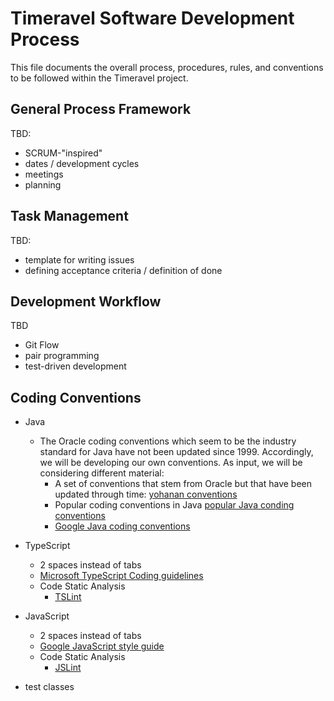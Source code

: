 # Timeravel Software Development Process

This file documents the overall process, procedures, rules, and conventions to be followed within the Timeravel project.


## General Process Framework

TBD:

* SCRUM-"inspired"
* dates / development cycles
* meetings
* planning


## Task Management

TBD:

* template for writing issues
* defining acceptance criteria / definition of done


## Development Workflow

TBD

* Git Flow
* pair programming
* test-driven development


## Coding Conventions

- Java
	- The Oracle coding conventions which seem to be the industry standard for Java have not been updated since 1999. Accordingly, we will be developing our own conventions. As input, we will be considering different material:
		- A set of conventions that stem from Oracle but that have been updated through time:  [yohanan conventions](http://yohanan.org/steve/projects/java-code-conventions/ "yohanan conventions")
		- Popular coding conventions in Java [popular Java conding conventions](http://sideeffect.kr/popularconvention/ "Popular Java coding conventions")
		- [Google Java coding conventions](https://google.github.io/styleguide/javaguide.html/ "Google Java coding conventions")

- TypeScript
    - 2 spaces instead of tabs
    - [Microsoft TypeScript Coding guidelines](https://github.com/Microsoft/TypeScript/wiki/Coding-guidelines "Microsoft  TypeScript Coding guidelines")
    - Code Static Analysis
        -  [TSLint](https://github.com/palantir/tslint "TSLint")
        
- JavaScript
    - 2 spaces instead of tabs
    - [Google JavaScript style guide](https://google.github.io/styleguide/jsguide.html "Google JavaScript style guide")
    - Code Static Analysis
        -  [JSLint](http://www.jslint.com/ "JSLint")

* test classes
